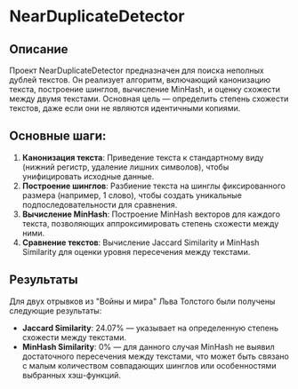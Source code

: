 # NearDuplicateDetector

## Описание
Проект NearDuplicateDetector предназначен для поиска неполных дублей текстов. Он реализует алгоритм, включающий канонизацию текста, построение шинглов, вычисление MinHash, и оценку схожести между двумя текстами. Основная цель — определить степень схожести текстов, даже если они не являются идентичными копиями.

## Основные шаги:
1. **Канонизация текста**: Приведение текста к стандартному виду (нижний регистр, удаление лишних символов), чтобы унифицировать исходные данные.
2. **Построение шинглов**: Разбиение текста на шинглы фиксированного размера (например, 1 словo), чтобы создать уникальные подпоследовательности для сравнения.
3. **Вычисление MinHash**: Построение MinHash векторов для каждого текста, позволяющих аппроксимировать степень схожести между ними.
4. **Сравнение текстов**: Вычисление Jaccard Similarity и MinHash Similarity для оценки уровня пересечения между текстами.

## Результаты
Для двух отрывков из "Войны и мира" Льва Толстого были получены следующие результаты:
- **Jaccard Similarity**: 24.07% — указывает на определенную степень схожести между текстами.
- **MinHash Similarity**: 0% — для данного случая MinHash не выявил достаточного пересечения между текстами, что может быть связано с малым количеством совпадающих шинглов или особенностями выбранных хэш-функций.


